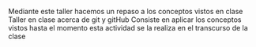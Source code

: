 Mediante este taller hacemos un repaso a los conceptos vistos en clase
Taller en clase acerca de git y gitHub
Consiste en aplicar los conceptos vistos hasta el momento
esta actividad se la realiza en el transcurso de la clase 

